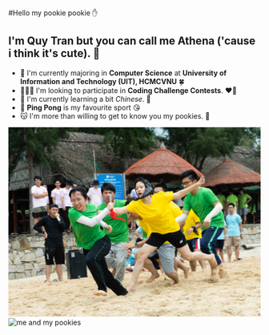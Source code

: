 #Hello my pookie pookie ✋
## I'm Quy Tran but you can call me Athena ('cause i think it's cute). 🤟
- 📖 I'm currently majoring in **Computer Science** at **University of Information and Technology (UIT), HCMCVNU** 🍀 
- 🧑‍🤝‍🧑 I'm looking to participate in **Coding Challenge Contests**. ❤️‍🔥
- 🌳 I'm currently learning a bit *Chinese*. 🤘
- 🏓 **Ping Pong** is my favourite sport 😘
- 😽 I'm more than willing to get to know you my pookies. 💋


<picture>
  <source media="(prefers-color-scheme: dark)" srcset="https://github.com/QuyTran2906/QuyTran2906/blob/a91281fcc3e6120792cb5c33c2ce69771588b4b7/461386596_966525001945937_4196646857514486153_n.jpg">
  <source media="(prefers-color-scheme: light)" srcset="https://github.com/QuyTran2906/QuyTran2906/blob/a91281fcc3e6120792cb5c33c2ce69771588b4b7/461289397_966550085276762_4855311939072317323_n.jpg">
  <img alt="me and my pookies" src="https://github.com/QuyTran2906/QuyTran2906/blob/a91281fcc3e6120792cb5c33c2ce69771588b4b7/461175949_966531585278612_8933216479491350081_n.jpg">
   <img alt="me and my pookies" src="https://github.com/QuyTran2906/QuyTran2906/blob/80e4ab8121b115126d55229572743af730eb3758/IMG_20240522_095055.jpg">
</picture>
